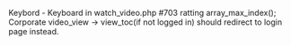 Keybord - Keyboard in watch_video.php #703
ratting
array_max_index();
Corporate video_view -> view_toc(if not logged in) should redirect to login page instead.